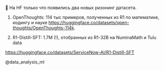 🤗 На HF только что появились два новых ризонинг датасета.

1. OpenThoughts: 114 тыс примеров, полученных из R1 по математике, кодингу и науке https://huggingface.co/datasets/open-thoughts/OpenThoughts-114k.

2. R1-Distill-SFT: 1.7M  (!), отобранных из R1-32B на NuminaMath и Tulu data 

https://huggingface.co/datasets/ServiceNow-AI/R1-Distill-SFT

@data_analysis_ml